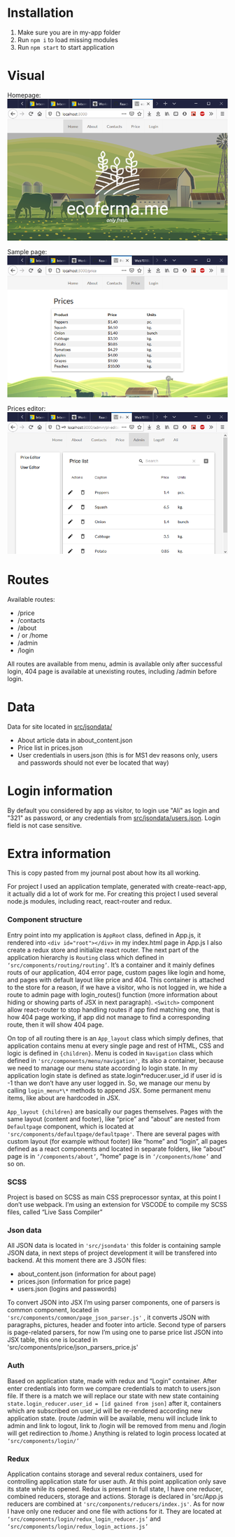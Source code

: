 # Installation

1. Make sure you are in my-app folder
2. Run `npm i` to load missing modules
3. Run `npm start` to start application

# Visual

Homepage:
![Homepage](/img/home.png 'home page')

Sample page:
![Samplepage](/img/page.png 'home page')

Prices editor:
![Priceseditor](/img/pleditor.png 'home page')

# Routes

Available routes:

- /price
- /contacts
- /about
- / or /home
- /admin
- /login

All routes are available from menu, admin is available only after successful login, 404 page is available at unexisting routes, including /admin before login.

# Data

Data for site located in [src/jsondata/](src/jsondata/)

- About article data in about_content.json
- Price list in prices.json
- User credentials in users.json (this is for MS1 dev reasons only, users and passwords should not ever be located that way)

# Login information

By default you considered by app as visitor, to login use "Ali" as login and "321" as password, or any credentials from [src/jsondata/users.json](src/jsondata/users.json). Login field is not case sensitive.

# Extra information

This is copy pasted from my journal post about how its all working.

For project I used an application template, generated with create-react-app, it actually did a lot of work for me. For creating this project I used several node.js modules, including react, react-router and redux.

### Component structure

Entry point into my application is `AppRoot` class, defined in App.js, it rendered into `<div id="root"></div>` in my index.html page in App.js I also create a redux store and initialize react router.
The next part of the application hierarchy is `Routing` class which defined in `‘src/components/routing/routing’`. It’s a container and it mainly defines routs of our application, 404 error page, custom pages like login and home, and pages with default layout like price and 404. This container is attached to the store for a reason, if we have a visitor, who is not logged in, we hide a route to admin page with login_routes() function (more information about hiding or showing parts of JSX in next paragraph). `<Switch>` component allow react-router to stop handling routes if app find matching one, that is how 404 page working, if app did not manage to find a corresponding route, then it will show 404 page.

On top of all routing there is an `App_layout` class which simply defines, that application contains menu at every single page and rest of HTML, CSS and logic is defined in `{children}`. Menu is coded in `Navigation` class which defined in `'src/components/menu/navigation'`, its also a container, because we need to manage our menu state according lo login state. In my application login state is defined as state.login*reducer.user_id if user id is -1 than we don’t have any user logged in. So, we manage our menu by calling ```login_menu*\*``` methods to append JSX. Some permanent menu items, like about are hardcoded in JSX.

`App_layout {children}` are basically our pages themselves. Pages with the same layout (content and footer), like “price” and “about” are nested from `Defaultpage` component, which is located at `'src/components/defaultpage/defaultpage'`. There are several pages with custom layout (for example without footer) like “home” and “login”, all pages defined as a react components and located in separate folders, like “about” page is in `‘/components/about’`, “home” page is in `‘/components/home’` and so on.

### SCSS

Project is based on SCSS as main CSS preprocessor syntax, at this point I don’t use webpack. I’m using an extension for VSCODE to compile my SCSS files, called “Live Sass Compiler”

### Json data

All JSON data is located in `'src/jsondata'` this folder is containing sample JSON data, in next steps of project development it will be transfered into backend. At this moment there are 3 JSON files:

- about_content.json (information for about page)
- prices.json (information for price page)
- users.json (logins and passwords)

To convert JSON into JSX I’m using parser components, one of parsers is common component, located in `'src/components/common/page_json_parser.js'`
, it converts JSON with paragraphs, pictures, header and footer into article. Second type of parsers is page-related parsers, for now I’m using one to parse price list JSON into JSX table, this one is located in 'src/components/price/json_parsers_price.js'

### Auth

Based on application state, made with redux and “Login” container. After enter credentials into form we compare credentials to match to users.json file. If there is a match we will replace our state with new state containing `state.login_reducer.user_id = [id gained from json]` after it, containers which are subscribed on user_id will be re-rendered according new application state. (route /admin will be available, menu will include link to admin and link to logout, link to /login will be removed from menu and /login will get redirection to /home.) Anything is related to login process located at `‘src/components/login/’`

### Redux

Application contains storage and several redux containers, used for controlling application state for user auth. At this point application only save its state while its opened. Redux is present in full state, I have one reducer, combined reducers, storage and actions. Storage is declared in 'src/App.js reducers are combined at `'src/components/reducers/index.js'`. As for now I have only one reducer and one file with actions for it. They are located at `‘src/components/login/redux_login_reducer.js’` and `‘src/components/login/redux_login_actions.js’`
